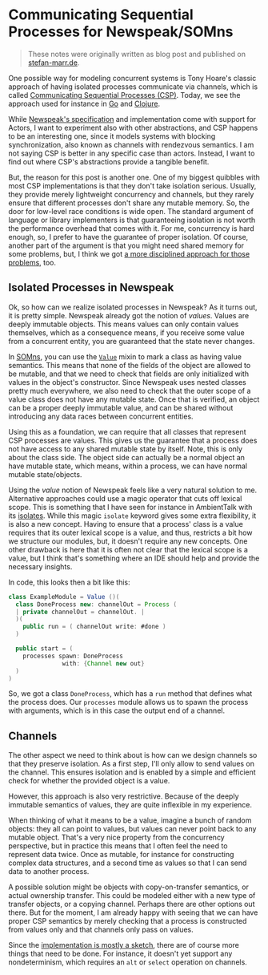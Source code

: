 # Communicating Sequential Processes for Newspeak/SOMns

> These notes were originally written as blog post and published on
> [stefan-marr.de](http://stefan-marr.de/2017/01/communicating-sequential-processes-for-newspeak-somns/).

One possible way for modeling concurrent systems is Tony Hoare's classic approach of having isolated processes communicate via channels, which is called [Communicating Sequential Processes (CSP)](https://en.wikipedia.org/wiki/Communicating_sequential_processes). Today, we see the approach used for instance in [Go](https://blog.golang.org/share-memory-by-communicating) and [Clojure](http://clojure.com/blog/2013/06/28/clojure-core-async-channels.html).

While [Newspeak's specification](http://bracha.org/newspeak-spec.pdf) and implementation come with support for Actors, I want to experiment also with other abstractions, and CSP happens to be an interesting one, since it models systems with blocking synchronization, also known as channels with rendezvous semantics. I am not saying CSP is better in any specific case than actors. Instead, I want to find out where CSP's abstractions provide a tangible benefit.

But, the reason for this post is another one. One of my biggest quibbles with most CSP implementations is that they don't take isolation serious. Usually, they provide merely lightweight concurrency and channels, but they rarely ensure that different processes don't share any mutable memory. So, the door for low-level race conditions is wide open. The standard argument of language or library implementers is that guaranteeing isolation is not worth the performance overhead that comes with it. For me, concurrency is hard enough, so, I prefer to have the guarantee of proper isolation. Of course, another part of the argument is that you might need shared memory for some problems, but, I think we got [a more disciplined approach for those problems](http://stefan-marr.de/2016/02/domains-sharing-state-in-the-communicating-event-loop-actor-model/), too.

## Isolated Processes in Newspeak

Ok, so how can we realize isolated processes in Newspeak? As it turns out, it is pretty simple. Newspeak already got the notion of _values_. Values are deeply immutable objects. This means values can only contain values themselves, which as a consequence means, if you receive some value from a concurrent entity, you are guaranteed that the state never changes.

In [SOMns](https://github.com/smarr/SOMns), you can use the [`Value`](https://github.com/smarr/SOMns/blob/dev/core-lib/Kernel.ns#L82) mixin to mark a class as having value semantics. This means that none of the fields of the object are allowed to be mutable, and that we need to check that fields are only initialized with values in the object's constructor. Since Newspeak uses nested classes pretty much everywhere, we also need to check that the outer scope of a value class does not have any mutable state. Once that is verified, an object can be a proper deeply immutable value, and can be shared without introducing any data races between concurrent entities.

Using this as a foundation, we can require that all classes that represent CSP processes are values. This gives us the guarantee that a process does not have access to any shared mutable state by itself. Note, this is only about the class side. The object side can actually be a normal object an have mutable state, which means, within a process, we can have normal mutable state/objects.

Using the _value_ notion of Newspeak feels like a very natural solution to me. Alternative approaches could use a magic operator that cuts off lexical scope. This is something that I have seen for instance in AmbientTalk with its [isolates](https://soft.vub.ac.be/amop/at/tutorial/actors#isolates). While this magic `isolate` keyword gives some extra flexibility, it is also a new concept. Having to ensure that a process' class is a value requires that its outer lexical scope is a value, and thus, restricts a bit how we structure our modules, but, it doesn't require any new concepts. One other drawback is here that it is often not clear that the lexical scope is a value, but I think that's something where an IDE should help and provide the necessary insights.

In code, this looks then a bit like this:

```java
class ExampleModule = Value ()(
  class DoneProcess new: channelOut = Process (
  | private channelOut = channelOut. |
  )(
    public run = ( channelOut write: #done )
  )

  public start = (
    processes spawn: DoneProcess
               with: {Channel new out}
  )
)
```

So, we got a class `DoneProcess`, which has a `run` method that defines what the process does. Our `processes` module allows us to spawn the process with arguments, which is in this case the output end of a channel.

## Channels

The other aspect we need to think about is how can we design channels so that they preserve isolation. As a first step, I'll only allow to send values on the channel. This ensures isolation and is enabled by a simple and efficient check for whether the provided object is a value.

However, this approach is also very restrictive. Because of the deeply immutable semantics of values, they are quite inflexible in my experience.

When thinking of what it means to be a value, imagine a bunch of random objects: they all can point to values, but values can never point back to any mutable object. That's a very nice property from the concurrency perspective, but in practice this means that I often feel the need to represent data twice. Once as mutable, for instance for constructing complex data structures, and a second time as values so that I can send data to another process.

A possible solution might be objects with copy-on-transfer semantics, or actual ownership transfer. This could be modeled either with a new type of transfer objects, or a copying channel. Perhaps there are other options out there. But for the moment, I am already happy with seeing that we can have proper CSP semantics by merely checking that a process is constructed from values only and that channels only pass on values.

Since the [implementation is mostly a sketch](https://github.com/smarr/SOMns/pull/84), there are of course more things that need to be done. For instance, it doesn't yet support any nondeterminism, which requires an `alt` or `select` operation on channels.
